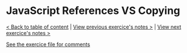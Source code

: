 # JavaScript References VS Copying

[< Back to table of content](../README.md) |
[View previous exercice's notes >](../13-Slide.in.on.Scroll/Notes.md) |
[View next exercice's notes >](../15-LocalStorage/Notes.md)

[See the exercice file for comments](../../exercices/14-JavaScript.References.VS.Copying/index-MINE.html)

